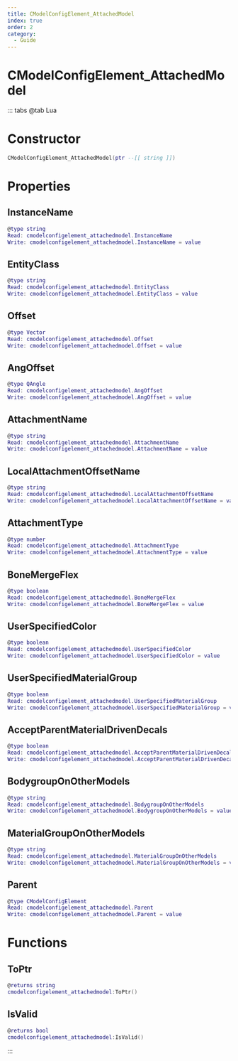 ```yaml
---
title: CModelConfigElement_AttachedModel
index: true
order: 2
category:
  - Guide
---
```


# CModelConfigElement_AttachedModel

::: tabs
@tab Lua
# Constructor
```lua
CModelConfigElement_AttachedModel(ptr --[[ string ]])
```
# Properties
## InstanceName 
```lua
@type string
Read: cmodelconfigelement_attachedmodel.InstanceName
Write: cmodelconfigelement_attachedmodel.InstanceName = value
```
## EntityClass 
```lua
@type string
Read: cmodelconfigelement_attachedmodel.EntityClass
Write: cmodelconfigelement_attachedmodel.EntityClass = value
```
## Offset 
```lua
@type Vector
Read: cmodelconfigelement_attachedmodel.Offset
Write: cmodelconfigelement_attachedmodel.Offset = value
```
## AngOffset 
```lua
@type QAngle
Read: cmodelconfigelement_attachedmodel.AngOffset
Write: cmodelconfigelement_attachedmodel.AngOffset = value
```
## AttachmentName 
```lua
@type string
Read: cmodelconfigelement_attachedmodel.AttachmentName
Write: cmodelconfigelement_attachedmodel.AttachmentName = value
```
## LocalAttachmentOffsetName 
```lua
@type string
Read: cmodelconfigelement_attachedmodel.LocalAttachmentOffsetName
Write: cmodelconfigelement_attachedmodel.LocalAttachmentOffsetName = value
```
## AttachmentType 
```lua
@type number
Read: cmodelconfigelement_attachedmodel.AttachmentType
Write: cmodelconfigelement_attachedmodel.AttachmentType = value
```
## BoneMergeFlex 
```lua
@type boolean
Read: cmodelconfigelement_attachedmodel.BoneMergeFlex
Write: cmodelconfigelement_attachedmodel.BoneMergeFlex = value
```
## UserSpecifiedColor 
```lua
@type boolean
Read: cmodelconfigelement_attachedmodel.UserSpecifiedColor
Write: cmodelconfigelement_attachedmodel.UserSpecifiedColor = value
```
## UserSpecifiedMaterialGroup 
```lua
@type boolean
Read: cmodelconfigelement_attachedmodel.UserSpecifiedMaterialGroup
Write: cmodelconfigelement_attachedmodel.UserSpecifiedMaterialGroup = value
```
## AcceptParentMaterialDrivenDecals 
```lua
@type boolean
Read: cmodelconfigelement_attachedmodel.AcceptParentMaterialDrivenDecals
Write: cmodelconfigelement_attachedmodel.AcceptParentMaterialDrivenDecals = value
```
## BodygroupOnOtherModels 
```lua
@type string
Read: cmodelconfigelement_attachedmodel.BodygroupOnOtherModels
Write: cmodelconfigelement_attachedmodel.BodygroupOnOtherModels = value
```
## MaterialGroupOnOtherModels 
```lua
@type string
Read: cmodelconfigelement_attachedmodel.MaterialGroupOnOtherModels
Write: cmodelconfigelement_attachedmodel.MaterialGroupOnOtherModels = value
```
## Parent 
```lua
@type CModelConfigElement
Read: cmodelconfigelement_attachedmodel.Parent
Write: cmodelconfigelement_attachedmodel.Parent = value
```
# Functions
## ToPtr
```lua
@returns string
cmodelconfigelement_attachedmodel:ToPtr()
```
## IsValid
```lua
@returns bool
cmodelconfigelement_attachedmodel:IsValid()
```

:::